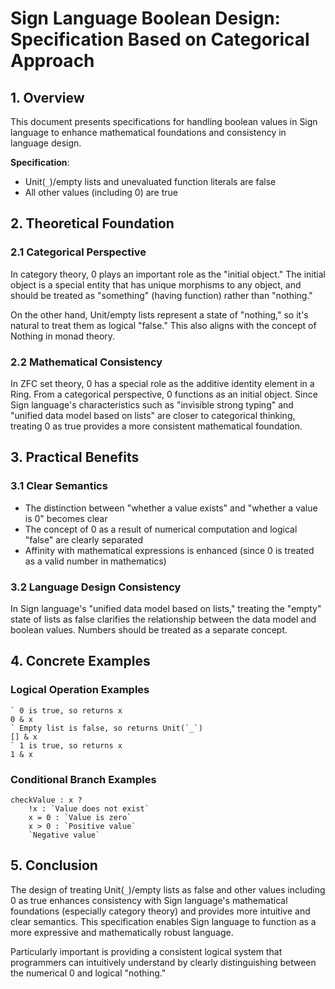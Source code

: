 # Sign Language Boolean Design: Specification Based on Categorical Approach

## 1. Overview

This document presents specifications for handling boolean values in Sign language to enhance mathematical foundations and consistency in language design.

**Specification**:
- Unit(`_`)/empty lists and unevaluated function literals are false
- All other values (including 0) are true

## 2. Theoretical Foundation

### 2.1 Categorical Perspective

In category theory, 0 plays an important role as the "initial object." The initial object is a special entity that has unique morphisms to any object, and should be treated as "something" (having function) rather than "nothing."

On the other hand, Unit/empty lists represent a state of "nothing," so it's natural to treat them as logical "false." This also aligns with the concept of Nothing in monad theory.

### 2.2 Mathematical Consistency

In ZFC set theory, 0 has a special role as the additive identity element in a Ring. From a categorical perspective, 0 functions as an initial object. Since Sign language's characteristics such as "invisible strong typing" and "unified data model based on lists" are closer to categorical thinking, treating 0 as true provides a more consistent mathematical foundation.

## 3. Practical Benefits

### 3.1 Clear Semantics

- The distinction between "whether a value exists" and "whether a value is 0" becomes clear
- The concept of 0 as a result of numerical computation and logical "false" are clearly separated
- Affinity with mathematical expressions is enhanced (since 0 is treated as a valid number in mathematics)

### 3.2 Language Design Consistency

In Sign language's "unified data model based on lists," treating the "empty" state of lists as false clarifies the relationship between the data model and boolean values. Numbers should be treated as a separate concept.

## 4. Concrete Examples

### Logical Operation Examples

```
` 0 is true, so returns x
0 & x
` Empty list is false, so returns Unit(`_`)
[] & x
` 1 is true, so returns x
1 & x
```

### Conditional Branch Examples

```
checkValue : x ?
	!x : `Value does not exist`
	x = 0 : `Value is zero`
	x > 0 : `Positive value`
	`Negative value`
```

## 5. Conclusion

The design of treating Unit(`_`)/empty lists as false and other values including 0 as true enhances consistency with Sign language's mathematical foundations (especially category theory) and provides more intuitive and clear semantics. This specification enables Sign language to function as a more expressive and mathematically robust language.

Particularly important is providing a consistent logical system that programmers can intuitively understand by clearly distinguishing between the numerical 0 and logical "nothing."